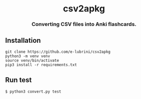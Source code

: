 <h1 align="center">csv2apkg</h1> 
<h3 align="center">Converting CSV files into Anki flashcards.</h3> 


<h2>Installation</h2>

```
git clone https://github.com/e-lubrini/csv2apkg
python3 -m venv venv
source venv/bin/activate
pip3 install -r requirements.txt
```

<h2>Run test</h2>

`$ python3 convert.py test`
